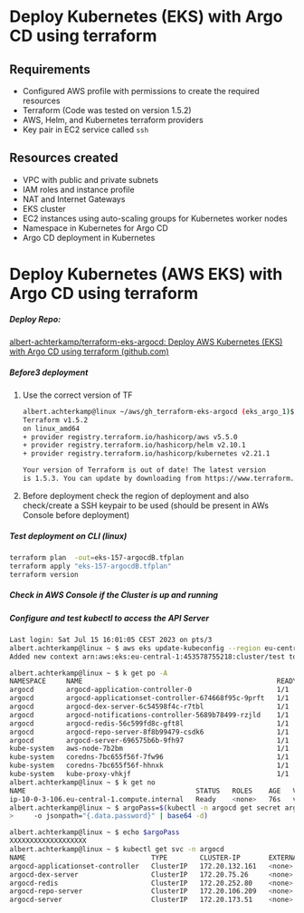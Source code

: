 # Deploy Kubernetes (EKS) with Argo CD using terraform

## Requirements
- Configured AWS profile with permissions to create the required resources
- Terraform (Code was tested on version 1.5.2)
- AWS, Helm, and Kubernetes terraform providers
- Key pair in EC2 service called `ssh`

## Resources created
- VPC with public and private subnets
- IAM roles and instance profile
- NAT and Internet Gateways 
- EKS cluster
- EC2 instances using auto-scaling groups for Kubernetes worker nodes
- Namespace in Kubernetes for Argo CD
- Argo CD deployment in Kubernetes

# Deploy Kubernetes (AWS EKS) with Argo CD using terraform

##### Deploy Repo:

[albert-achterkamp/terraform-eks-argocd: Deploy AWS Kubernetes (EKS) with Argo CD using terraform (github.com)](https://github.com/albert-achterkamp/terraform-eks-argocd/tree/main)

##### Before3 deployment

1. Use the correct version of TF
    ```bash
    albert.achterkamp@linux ~/aws/gh_terraform-eks-argocd (eks_argo_1)$ terraform version
    Terraform v1.5.2
    on linux_amd64
    + provider registry.terraform.io/hashicorp/aws v5.5.0
    + provider registry.terraform.io/hashicorp/helm v2.10.1
    + provider registry.terraform.io/hashicorp/kubernetes v2.21.1

    Your version of Terraform is out of date! The latest version
    is 1.5.3. You can update by downloading from https://www.terraform.io/downloads.html

    ```
2. Before deployment check the region of deployment and also check/create a SSH keypair to be used (should be present in AWs Console before deployment)

##### Test deployment on CLI (linux)

```bash
terraform plan  -out=eks-157-argocdB.tfplan
terraform apply "eks-157-argocdB.tfplan"
terraform version
```

##### Check in AWS Console if the Cluster is up and running


##### Configure and test kubectl to access the API Server

```bash
Last login: Sat Jul 15 16:01:05 CEST 2023 on pts/3
albert.achterkamp@linux ~ $ aws eks update-kubeconfig --region eu-central-1 --name test
Added new context arn:aws:eks:eu-central-1:453578755218:cluster/test to /home/albert.achterkamp/.kube/config

albert.achterkamp@linux ~ $ k get po -A
NAMESPACE     NAME                                                READY   STATUS    RESTARTS   AGE
argocd        argocd-application-controller-0                     1/1     Running   0          85s
argocd        argocd-applicationset-controller-674668f95c-9prft   1/1     Running   0          85s
argocd        argocd-dex-server-6c54598f4c-r7tbl                  1/1     Running   0          85s
argocd        argocd-notifications-controller-5689b78499-rzjld    1/1     Running   0          85s
argocd        argocd-redis-56c599fd8c-gft8l                       1/1     Running   0          85s
argocd        argocd-repo-server-8f8b99479-csdk6                  1/1     Running   0          85s
argocd        argocd-server-696575b6b-9fh97                       1/1     Running   0          85s
kube-system   aws-node-7b2bm                                      1/1     Running   0          52s
kube-system   coredns-7bc655f56f-7fw96                            1/1     Running   0          13m
kube-system   coredns-7bc655f56f-hhnxk                            1/1     Running   0          13m
kube-system   kube-proxy-vhkjf                                    1/1     Running   0          52s
albert.achterkamp@linux ~ $ k get no
NAME                                          STATUS   ROLES    AGE   VERSION
ip-10-0-3-106.eu-central-1.compute.internal   Ready    <none>   76s   v1.27.1-eks-2f008fe
albert.achterkamp@linux ~ $ argoPass=$(kubectl -n argocd get secret argocd-initial-admin-secret \
>     -o jsonpath="{.data.password}" | base64 -d)

albert.achterkamp@linux ~ $ echo $argoPass
XXXXXXXXXXXXXXXXXXX
albert.achterkamp@linux ~ $ kubectl get svc -n argocd
NAME                               TYPE        CLUSTER-IP       EXTERNAL-IP   PORT(S)             AGE
argocd-applicationset-controller   ClusterIP   172.20.132.161   <none>        7000/TCP            18m
argocd-dex-server                  ClusterIP   172.20.75.26     <none>        5556/TCP,5557/TCP   18m
argocd-redis                       ClusterIP   172.20.252.80    <none>        6379/TCP            18m
argocd-repo-server                 ClusterIP   172.20.106.209   <none>        8081/TCP            18m
argocd-server                      ClusterIP   172.20.173.51    <none>        80/TCP,443/TCP      18m
```
